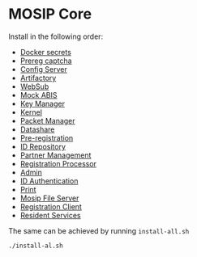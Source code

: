 # MOSIP Core

Install in the following order:
* [Docker secrets](docker-secrets/README.md)
* [Prereg captcha](captcha/README.md)
* [Config Server](config-server/README.md)
* [Artifactory](artifactory/README.md)
* [WebSub](websub/README.md)
* [Mock ABIS](mock-abis/README.md)
* [Key Manager](keymanager/README.md)
* [Kernel](kernel/README.md)
* [Packet Manager](packetmanager/README.md)
* [Datashare](datashare/README.md)
* [Pre-registration](prereg/README.md)
* [ID Repository](idrepo/README.md)
* [Partner Management](pms/README.md)
* [Registration Processor](regproc/README.md)
* [Admin](admin/README.md)
* [ID Authentication](ida/README.md)
* [Print](print/README.md)
* [Mosip File Server](mosip-file-server/README.md)
* [Registration Client](regclient/README.md)
* [Resident Services](resident/README.md)

The same can be achieved by running `install-all.sh`
```
./install-al.sh
```

